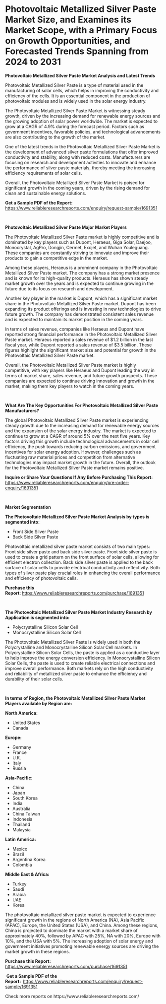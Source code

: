 <p><h1>Photovoltaic Metallized Silver Paste Market Size, and Examines its Market Scope, with a Primary Focus on Growth Opportunities, and Forecasted Trends Spanning from 2024 to 2031</h1></p><p><strong>Photovoltaic Metallized Silver Paste Market Analysis and Latest Trends</strong></p>
<p><p>Photovoltaic Metallized Silver Paste is a type of material used in the manufacturing of solar cells, which helps in improving the conductivity and efficiency of the cells. It is an essential component in the production of photovoltaic modules and is widely used in the solar energy industry.</p><p>The Photovoltaic Metallized Silver Paste Market is witnessing steady growth, driven by the increasing demand for renewable energy sources and the growing adoption of solar power worldwide. The market is expected to grow at a CAGR of 4.9% during the forecast period. Factors such as government incentives, favorable policies, and technological advancements are also contributing to the growth of the market.</p><p>One of the latest trends in the Photovoltaic Metallized Silver Paste Market is the development of advanced silver paste formulations that offer improved conductivity and stability, along with reduced costs. Manufacturers are focusing on research and development activities to innovate and enhance the performance of silver paste materials, thereby meeting the increasing efficiency requirements of solar cells.</p><p>Overall, the Photovoltaic Metallized Silver Paste Market is poised for significant growth in the coming years, driven by the rising demand for clean and sustainable energy solutions.</p></p>
<p><strong>Get a Sample PDF of the Report:&nbsp;</strong> <a href="https://www.reliableresearchreports.com/enquiry/request-sample/1691351">https://www.reliableresearchreports.com/enquiry/request-sample/1691351</a></p>
<p>&nbsp;</p>
<p><strong>Photovoltaic Metallized Silver Paste Major Market Players</strong></p>
<p><p>The Photovoltaic Metallized Silver Paste market is highly competitive and is dominated by key players such as Dupont, Heraeus, Giga Solar, Daejoo, Monocrystal, AgPro, Dongjin, Cermet, Exojet, and Wuhan Youleguang. These companies are constantly striving to innovate and improve their products to gain a competitive edge in the market.</p><p>Among these players, Heraeus is a prominent company in the Photovoltaic Metallized Silver Paste market. The company has a strong market presence and is known for its high-quality products. Heraeus has shown steady market growth over the years and is expected to continue growing in the future due to its focus on research and development.</p><p>Another key player in the market is Dupont, which has a significant market share in the Photovoltaic Metallized Silver Paste market. Dupont has been expanding its product offerings and is investing in new technologies to drive future growth. The company has demonstrated consistent sales revenue and is expected to maintain its market position in the coming years.</p><p>In terms of sales revenue, companies like Heraeus and Dupont have reported strong financial performance in the Photovoltaic Metallized Silver Paste market. Heraeus reported a sales revenue of $1.2 billion in the last fiscal year, while Dupont reported a sales revenue of $3.5 billion. These figures highlight the significant market size and potential for growth in the Photovoltaic Metallized Silver Paste market.</p><p>Overall, the Photovoltaic Metallized Silver Paste market is highly competitive, with key players like Heraeus and Dupont leading the way in terms of market share, sales revenue, and future growth prospects. These companies are expected to continue driving innovation and growth in the market, making them key players to watch in the coming years.</p></p>
<p>&nbsp;</p>
<p><strong>What Are The Key Opportunities For Photovoltaic Metallized Silver Paste Manufacturers?</strong></p>
<p><p>The global Photovoltaic Metallized Silver Paste market is experiencing steady growth due to the increasing demand for renewable energy sources and the expansion of the solar energy industry. The market is expected to continue to grow at a CAGR of around 5% over the next five years. Key factors driving this growth include technological advancements in solar cell efficiency, the push towards reducing carbon emissions, and government incentives for solar energy adoption. However, challenges such as fluctuating raw material prices and competition from alternative technologies may impact market growth in the future. Overall, the outlook for the Photovoltaic Metallized Silver Paste market remains positive.</p></p>
<p><strong>Inquire or Share Your Questions If Any Before Purchasing This Report:</strong> <a href="https://www.reliableresearchreports.com/enquiry/pre-order-enquiry/1691351">https://www.reliableresearchreports.com/enquiry/pre-order-enquiry/1691351</a></p>
<p>&nbsp;</p>
<p><strong>Market Segmentation</strong></p>
<p><strong>The Photovoltaic Metallized Silver Paste Market Analysis by types is segmented into:</strong></p>
<p><ul><li>Front Side Silver Paste</li><li>Back Side Silver Paste</li></ul></p>
<p><p>Photovoltaic metallized silver paste market consists of two main types: Front side silver paste and back side silver paste. Front side silver paste is used to create a grid pattern on the front surface of solar cells, allowing for efficient electron collection. Back side silver paste is applied to the back surface of solar cells to provide electrical conductivity and reflectivity. Both types of silver paste play crucial roles in enhancing the overall performance and efficiency of photovoltaic cells.</p></p>
<p><strong>Purchase this Report:&nbsp;</strong><a href="https://www.reliableresearchreports.com/purchase/1691351">https://www.reliableresearchreports.com/purchase/1691351</a></p>
<p>&nbsp;</p>
<p><strong>The Photovoltaic Metallized Silver Paste Market Industry Research by Application is segmented into:</strong></p>
<p><ul><li>Polycrystalline Silicon Solar Cell</li><li>Monocrystalline Silicon Solar Cell</li></ul></p>
<p><p>The Photovoltaic Metallized Silver Paste is widely used in both the Polycrystalline and Monocrystalline Silicon Solar Cell markets. In Polycrystalline Silicon Solar Cells, the paste is applied as a conductive layer to help improve the energy conversion efficiency. In Monocrystalline Silicon Solar Cells, the paste is used to create reliable electrical connections and improve overall performance. Both markets rely on the high conductivity and reliability of metallized silver paste to enhance the efficiency and durability of their solar cells.</p></p>
<p>&nbsp;</p>
<p><strong>In terms of Region, the Photovoltaic Metallized Silver Paste Market Players available by Region are:</strong></p>
<p>
    <p> <strong> North America: </strong>
        <ul>
            <li>United States</li>
            <li>Canada</li>
        </ul>
        </p> 
    <p> <strong> Europe: </strong>
        <ul>
            <li>Germany</li>
            <li>France</li>
            <li>U.K.</li>
            <li>Italy</li>
            <li>Russia</li>
        </ul>
        </p> 
    <p> <strong> Asia-Pacific: </strong>
        <ul>
            <li>China</li>
            <li>Japan</li>
            <li>South Korea</li>
            <li>India</li>
            <li>Australia</li>
            <li>China Taiwan</li>
            <li>Indonesia</li>
            <li>Thailand</li>
            <li>Malaysia</li>
        </ul>
        </p> 
    <p> <strong> Latin America: </strong>
        <ul>
            <li>Mexico</li>
            <li>Brazil</li>
            <li>Argentina Korea</li>
            <li>Colombia</li>
        </ul>
        </p> 
    <p> <strong> Middle East & Africa: </strong>
        <ul>
            <li>Turkey</li>
            <li>Saudi</li>
            <li>Arabia</li>
            <li>UAE</li>
            <li>Korea</li>
        </ul>
    </p>
    </p>
<p><p>The photovoltaic metallized silver paste market is expected to experience significant growth in the regions of North America (NA), Asia Pacific (APAC), Europe, the United States (USA), and China. Among these regions, China is projected to dominate the market with a market share of approximately 40%, followed by APAC with 25%, NA with 20%, Europe with 10%, and the USA with 5%. The increasing adoption of solar energy and government initiatives promoting renewable energy sources are driving the market growth in these regions.</p></p>
<p><strong>Purchase this Report: </strong><a href="https://www.reliableresearchreports.com/purchase/1691351">https://www.reliableresearchreports.com/purchase/1691351</a></p>
<p>&nbsp;<strong>Get a Sample PDF of the Report:&nbsp;&nbsp;</strong><a href="https://www.reliableresearchreports.com/enquiry/request-sample/1691351">https://www.reliableresearchreports.com/enquiry/request-sample/1691351</a></p>
<p><strong></strong></p>
<p>Check more reports on https://www.reliableresearchreports.com/</p>